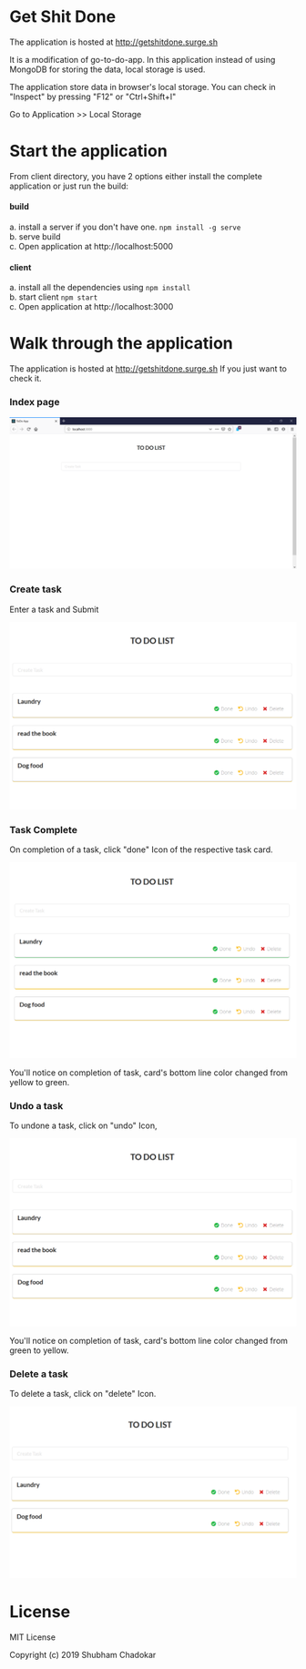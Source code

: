 # Get Shit Done

The application is hosted at http://getshitdone.surge.sh

It is a modification of go-to-do-app. In this application instead of using MongoDB
for storing the data, local storage is used.

The application store data in browser's local storage.
You can check in "Inspect" by pressing "F12" or "Ctrl+Shift+I"

Go to Application >> Local Storage

# Start the application

From client directory, you have 2 options either install the complete application or just run the build:

#### build

a. install a server if you don't have one. `npm install -g serve`  
b. serve build  
c. Open application at http://localhost:5000  

#### client

a. install all the dependencies using `npm install`  
b. start client `npm start`  
c. Open application at http://localhost:3000

# Walk through the application

The application is hosted at http://getshitdone.surge.sh
If you just want to check it.

### Index page

<img src="./images/index.PNG" />

### Create task

Enter a task and Submit

<img src="./images/createTask.PNG" />

### Task Complete

On completion of a task, click "done" Icon of the respective task card.

<img src="./images/taskComplete.PNG" />

You'll notice on completion of task, card's bottom line color changed from yellow to green.

### Undo a task

To undone a task, click on "undo" Icon,

<img src="./images/createTask.PNG" />

You'll notice on completion of task, card's bottom line color changed from green to yellow.

### Delete a task

To delete a task, click on "delete" Icon.

<img src="./images/deletetask.PNG" />

# License

MIT License

Copyright (c) 2019 Shubham Chadokar
